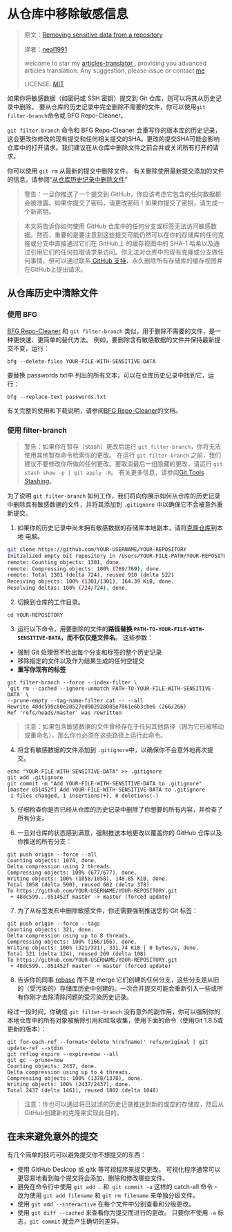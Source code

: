 # 从仓库中移除敏感信息

>原文：[Removing sensitive data from a repository](https://help.github.com/articles/removing-sensitive-data-from-a-repository/)
>
>译者：[neal1991](https://github.com/neal1991)
>
>welcome to star my [articles-translator ](https://github.com/neal1991), providing you advanced articles translation. Any suggestion, please issue or contact [me](mailto:bing@stu.ecnu.edu.cn)
>
>LICENSE: [MIT](https://opensource.org/licenses/MIT)

如果你将敏感数据（如密码或 SSH 密钥）提交到 Git 仓库，则可以将其从历史记录中删除。 要从仓库的历史记录中完全删除不需要的文件，你可以使用`git filter-branch`命令或 BFG Repo-Cleaner。

`git filter-branch` 命令和 BFG Repo-Cleaner 会重写你的版本库的历史记录，这会更改你修改的现有提交和任何相关提交的SHA。更改的提交SHA可能会影响仓库中的打开请求。我们建议在从仓库中删除文件之前合并或关闭所有打开的请求。

你可以使用 `git rm` 从最新的提交中删除文件。 有关删除使用最新提交添加的文件的信息，请参阅“[从仓库历史记录中删除文件](https://help.github.com/articles/removing-files-from-a-repository-s-history)”

> 警告：一旦你推送了一个提交到 GitHub，你应该考虑它包含的任何数据都会被泄露。如果你提交了密码，请更改密码！如果你提交了密钥，请生成一个新密钥。

> 本文将告诉你如何使用 GitHub 仓库中的任何分支或标签无法访问敏感数据。然而，重要的是要注意到这些提交可能仍然可以在你的存储库的任何克隆或分支中直接通过它们在 GitHub上 的缓存视图中的 SHA-1 哈希以及通过引用它们的任何拉取请求来访问。你无法对仓库中的现有克隆或分支做任何事情，但可以通过联系[ GitHub 支持](https://github.com/contact)，永久删除所有存储库的缓存视图并在GitHub上提出请求。

## 从仓库历史中清除文件
### 使用 BFG

[BFG Repo-Cleaner](http://rtyley.github.io/bfg-repo-cleaner/) 和 `git filter-branch` 类似，用于删除不需要的文件，是一种更快速、更简单的替代方法。 例如，要删除含有敏感数据的文件并保持最新提交不变，运行：

`bfg --delete-files YOUR-FILE-WITH-SENSITIVE-DATA`

要替换 passwords.txt中 列出的所有文本，可以在仓库历史记录中找到它，运行：

`bfg --replace-text passwords.txt`

有关完整的使用和下载说明，请参阅[BFG Repo-Cleaner](http://rtyley.github.io/bfg-repo-cleaner/)的文档。

### 使用 filter-branch
> 警告：如果你在暂存（stash）更改后运行 `git filter-branch`，你将无法使用其他暂存命令检索你的更改。 在运行 `git filter-branch` 之前，我们建议不要修改你所做的任何更改。要取消最后一组隐藏的更改，请运行 `git stash show -p | git apply -R`。 有关更多信息，请参阅[Git Tools Stashing](https://git-scm.com/book/en/v1/Git-Tools-Stashing)。

为了说明 `git filter-branch` 如何工作，我们将向你展示如何从仓库的历史记录中删除具有敏感数据的文件，并将其添加到 `.gitignore` 中以确保它不会被意外重新提交。

1. 如果你的历史记录中尚未拥有敏感数据的存储库本地副本，请将[克隆仓库](https://help.github.com/articles/cloning-a-repository/)到本地 电脑。

```bash
git clone https://github.com/YOUR-USERNAME/YOUR-REPOSITORY
Initialized empty Git repository in /Users/YOUR-FILE-PATH/YOUR-REPOSITORY/.git/
remote: Counting objects: 1301, done.
remote: Compressing objects: 100% (769/769), done.
remote: Total 1301 (delta 724), reused 910 (delta 522)
Receiving objects: 100% (1301/1301), 164.39 KiB, done.
Resolving deltas: 100% (724/724), done.
```

2. 切换到仓库的工作目录。

```
cd YOUR-REPOSITORY
```

3. 运行以下命令，用要删除的文件的**路径替换 `PATH-TO-YOUR-FILE-WITH-SENSITIVE-DATA`，而不仅仅是文件名**。 这些参数：

* 强制 Git 处理但不检出每个分支和标签的整个历史记录
* 移除指定的文件以及作为结果生成的任何空提交
* **重写你现有的标签**

```
git filter-branch --force --index-filter \
'git rm --cached --ignore-unmatch PATH-TO-YOUR-FILE-WITH-SENSITIVE-DATA' \
--prune-empty --tag-name-filter cat -- --all
Rewrite 48dc599c80e20527ed902928085e7861e6b3cbe6 (266/266)
Ref 'refs/heads/master' was rewritten
```

> 注意：如果包含敏感数据的文件曾经存在于任何其他路径（因为它已被移动或重命名），那么你也必须在这些路径上运行此命令。

4. 将含有敏感数据的文件添加到 `.gitignore`中，以确保你不会意外地再次提交。

```
echo "YOUR-FILE-WITH-SENSITIVE-DATA" >> .gitignore
git add .gitignore
git commit -m "Add YOUR-FILE-WITH-SENSITIVE-DATA to .gitignore"
[master 051452f] Add YOUR-FILE-WITH-SENSITIVE-DATA to .gitignore
 1 files changed, 1 insertions(+), 0 deletions(-)
```

5. 仔细检查你是否已经从仓库的历史记录中删除了你想要的所有内容，并检查了所有分支。

6. 一旦对仓库的状态感到满意，强制推送本地更改以覆盖你的 GitHub 仓库以及你推送的所有分支：

```
git push origin --force --all
Counting objects: 1074, done.
Delta compression using 2 threads.
Compressing objects: 100% (677/677), done.
Writing objects: 100% (1058/1058), 148.85 KiB, done.
Total 1058 (delta 590), reused 602 (delta 378)
To https://github.com/YOUR-USERNAME/YOUR-REPOSITORY.git
 + 48dc599...051452f master -> master (forced update)
```

7. 为了从标签发布中删除敏感文件，你还需要强制推送您的 Git 标签：

```
git push origin --force --tags
Counting objects: 321, done.
Delta compression using up to 8 threads.
Compressing objects: 100% (166/166), done.
Writing objects: 100% (321/321), 331.74 KiB | 0 bytes/s, done.
Total 321 (delta 124), reused 269 (delta 108)
To https://github.com/YOUR-USERNAME/YOUR-REPOSITORY.git
 + 48dc599...051452f master -> master (forced update)
```

8. 告诉你的同事 [rebase](https://git-scm.com/book/en/Git-Branching-Rebasing) 而不是 merge 它们创建的任何分支，这些分支是从旧的（受污染的）存储库历史中创建的。一次合并提交可能会重新引入一些或所有你刚才去除清除问题的受污染历史记录。

经过一段时间，你确信 `git filter-branch` 没有意外的副作用，你可以强制你的本地仓库中的所有对象被解除引用和垃圾收集，使用下面的命令（使用Git 1.8.5或更新的版本）：

```
git for-each-ref --format='delete %(refname)' refs/original | git update-ref --stdin
git reflog expire --expire=now --all
git gc --prune=now
Counting objects: 2437, done.
Delta compression using up to 4 threads.
Compressing objects: 100% (1378/1378), done.
Writing objects: 100% (2437/2437), done.
Total 2437 (delta 1461), reused 1802 (delta 1048)
```

> 注意：你也可以通过将已过滤的历史记录推送到新的或空的存储库，然后从GitHub创建新的克隆来实现此目的。

## 在未来避免意外的提交
有几个简单的技巧可以避免提交你不想提交的东西：

* 使用 GitHub Desktop 或 gitk 等可视程序来提交更改。 可视化程序通常可以更容易地看到每个提交将会添加，删除和修改哪些文件。
* 避免在命令行中使用 `git add .` 和` git commit -a` 这样的 catch-all 命令 - 改为使用 `git add filename` 和 `git rm filename` 来单独分级文件。
* 使用 `git add --interactive` 在每个文件中分别查看和分级更改。
* 使用 `git diff --cached` 来查看你为提交而进行的更改。 只要你不使用 `-a` 标志，`git commit` 就会产生确切的差异。
